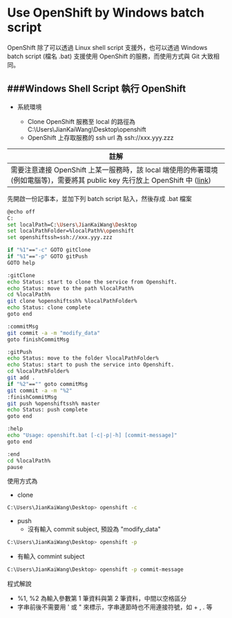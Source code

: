 # Use OpenShift by Windows batch script

<script type="text/javascript" src="../js/general.js"></script>

OpenShift 除了可以透過 Linux shell script 支援外，也可以透過 Windows batch script (檔名 .bat) 支援使用 OpenShift 的服務，而使用方式與 Git 大致相同。

###Windows Shell Script 執行 OpenShift
---
* 系統環境

  * Clone OpenShift 服務至 local 的路徑為 C:\Users\JianKaiWang\Desktop\openshift
  * OpenShift 上存取服務的 ssh url 為 ssh://xxx.yyy.zzz

| 註解 |
| -- |
| 需要注意連接 OpenShift 上某一服務時，該 local 端使用的佈署環境 (例如電腦等)，需要將其 public key 先行放上 OpenShift 中 ([link](https://openshift.redhat.com/app/console/settings)) |

先開啟一份記事本，並加下列 batch script 貼入，然後存成 .bat 檔案

```Bash
@echo off
C:
set localPath=C:\Users\JianKaiWang\Desktop
set localPathFolder=%localPath%\openshift
set openshiftssh=ssh://xxx.yyy.zzz

if "%1"=="-c" GOTO gitClone
if "%1"=="-p" GOTO gitPush
GOTO help

:gitClone
echo Status: start to clone the service from Openshift.
echo Status: move to the path %localPath%
cd %localPath%
git clone %openshiftssh% %localPathFolder%
echo Status: clone complete
goto end

:commitMsg
git commit -a -m "modify_data"
goto finishCommitMsg

:gitPush
echo Status: move to the folder %localPathFolder%
echo Status: start to push the service into Openshift.
cd %localPathFolder%
git add .
if "%2"=="" goto commitMsg
git commit -a -m "%2"
:finishCommitMsg
git push %openshiftssh% master
echo Status: push complete
goto end

:help
echo "Usage: openshift.bat [-c|-p|-h] [commit-message]"
goto end

:end
cd %localPath%
pause
```

使用方式為
* clone

```Bash
C:\Users\JianKaiWang\Desktop> openshift -c
```

* push
  * 沒有輸入 commit subject, 預設為 "modify_data"

```Bash
C:\Users\JianKaiWang\Desktop> openshift -p
```

  * 有輸入 commint subject

```Bash
C:\Users\JianKaiWang\Desktop> openshift -p commit-message
```

程式解說
* %1, %2 為輸入參數第 1 筆資料與第 2 筆資料，中間以空格區分
* 字串前後不需要用 ' 或 " 來標示，字串連節時也不用連接符號，如 + , . 等






